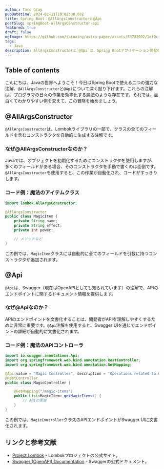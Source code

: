 ```yaml
---
author: Taro Gray
pubDatetime: 2024-02-11T10:02:00.00Z
title: Spring Boot：@AllArgsConstructorと@Api
postSlug: springBoot-allArgsConstructor-api
featured: true
draft: false
ogImage: https://github.com/satnaing/astro-paper/assets/53733092/1ef0cf03-8137-4d67-ac81-84a032119e3a
tags:
  - Java
description: AllArgsConstructorと`@Api`は、Spring Bootアプリケーション開発の二つの大きな障害、冗長なコードと不十分なドキュメントを解消するための強力なツールです。これらの注解を活用することで、開発プロセスがよりスムーズに、そしてAPIがよりアクセスしやすくなります。さあ、これらの魔法の注解であなたのコードを強化しましょう！
---
```


## Table of contents

こんにちは、Javaの世界へようこそ！今日はSpring Bootで使える二つの強力な注解、`@AllArgsConstructor`と`@Api`について深く掘り下げます。これらの注解は、プログラマの日々の作業を効率化する魔法のような存在です。それでは、面白くてわかりやすい例を交えて、この冒険を始めましょう。

## @AllArgsConstructor

`@AllArgsConstructor`は、Lombokライブラリの一部で、クラスの全てのフィールドを含むコンストラクタを自動的に生成する注解です。

### なぜ@AllArgsConstructorなのか？

Javaでは、オブジェクトを初期化するためにコンストラクタを使用しますが、多くのフィールドがある場合、そのコンストラクタを手動で書くのは面倒です。`@AllArgsConstructor`を使用すると、この作業が自動化され、コードがすっきりします。

### コード例：魔法のアイテムクラス

```java
import lombok.AllArgsConstructor;

@AllArgsConstructor
public class MagicItem {
    private String name;
    private String effect;
    private int power;

    // メソッドなど
}
```

この例では、`MagicItem`クラスには自動的に全てのフィールドを引数に持つコンストラクタが追加されます。

## @Api

`@Api`は、Swagger（現在はOpenAPIとしても知られています）の注解で、APIのエンドポイントに関するドキュメント情報を提供します。

### なぜ@Apiなのか？

APIのエンドポイントを文書化することは、開発者がAPIを理解しやすくするために非常に重要です。`@Api`注解を使用すると、Swagger UIを通じてエンドポイントの詳細が自動的に文書化されます。

### コード例：魔法のAPIコントローラ

```java
import io.swagger.annotations.Api;
import org.springframework.web.bind.annotation.RestController;
import org.springframework.web.bind.annotation.GetMapping;

@Api(value = "Magic Controller", description = "Operations related to magic items")
@RestController
public class MagicController {

    @GetMapping("/magic-items")
    public List<MagicItem> getMagicItems() {
        // APIの実装
    }
}
```

この例では、`MagicController`クラスのAPIエンドポイントがSwagger UIに文書化されます。

## リンクと参考文献

- [Project Lombok](https://projectlombok.org/) - Lombokプロジェクトの公式サイト。
- [Swagger (OpenAPI) Documentation](https://swagger.io/docs/) - Swaggerの公式ドキュメント。

